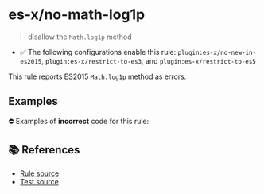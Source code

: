 # es-x/no-math-log1p
> disallow the `Math.log1p` method

- ✅ The following configurations enable this rule: `plugin:es-x/no-new-in-es2015`, `plugin:es-x/restrict-to-es3`, and `plugin:es-x/restrict-to-es5`

This rule reports ES2015 `Math.log1p` method as errors.

## Examples

⛔ Examples of **incorrect** code for this rule:

<eslint-playground type="bad" code="/*eslint es-x/no-math-log1p: error */
const n = Math.log1p(value)
" />

## 📚 References

- [Rule source](https://github.com/ota-meshi/eslint-plugin-es-x/blob/master/lib/rules/no-math-log1p.js)
- [Test source](https://github.com/ota-meshi/eslint-plugin-es-x/blob/master/tests/lib/rules/no-math-log1p.js)
